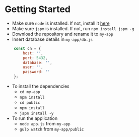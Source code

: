 # Getting Started

* Make sure `node` is installed. If not, install it [here](https://nodejs.org/en/)
* Make sure `jspm` is installed. If not, run `npm install jspm -g`
* Download the repository and rename it to `my-app`
* Insert database details in `my-app/db.js`
```javascript
    const cn = {
        host: '',
        port: 5432,
        database: '',
        user: '',
        password: ''
    };
```
* To install the dependencies
    * `cd my-app`
    * `npm install` 
    * `cd public`
    * `npm install`
    * `jspm install -y`
* To run the application
    * `node app.js` from `my-app`
    * `gulp watch` from `my-app/public`